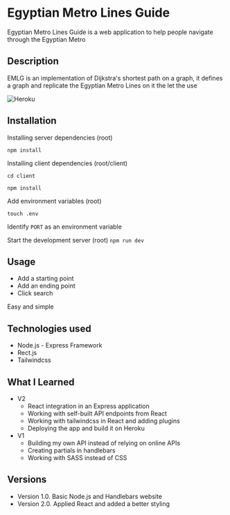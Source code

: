 # Egyptian Metro Lines Guide

Egyptian Metro Lines Guide is a web application to help people navigate through the Egyptian Metro

## Description

EMLG is an implementation of Dijkstra's shortest path on a graph, it defines a graph and replicate the Egyptian Metro Lines on it the let the use

![Heroku](https://heroku-badge.herokuapp.com/?app=metro-routing)

## Installation

Installing server dependencies (root)

`npm install`

Installing client dependencies (root/client)

`cd client`

`npm install`

Add environment variables (root)

`touch .env`

Identify `PORT` as an environment variable

Start the development server (root) `npm run dev`

## Usage

- Add a starting point
- Add an ending point
- Click search

Easy and simple

## Technologies used

- Node.js - Express Framework
- Rect.js
- Tailwindcss

## What I Learned

- V2
  - React integration in an Express application
  - Working with self-built API endpoints from React
  - Working with tailwindcss in React and adding plugins
  - Deploying the app and build it on Heroku
- V1
  - Building my own API instead of relying on online APIs
  - Creating partials in handlebars
  - Working with SASS instead of CSS

## Versions

- Version 1.0. Basic Node.js and Handlebars website
- Version 2.0. Applied React and added a better styling

